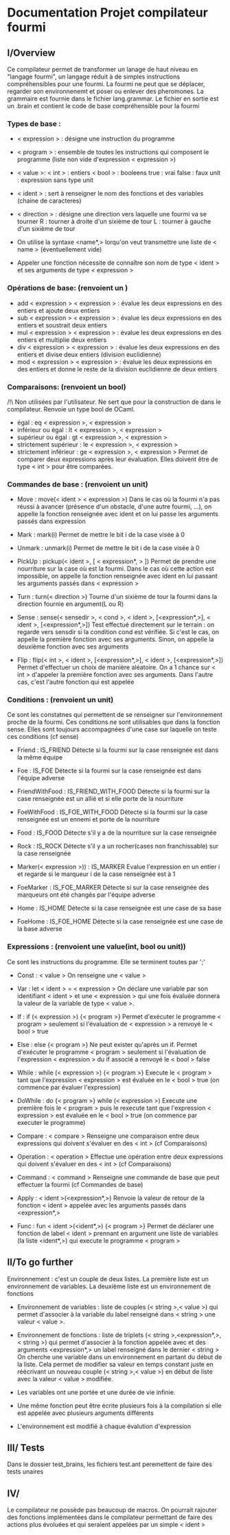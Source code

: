 # Documentation Projet compilateur fourmi

## I/Overview
Ce compilateur permet de transformer un lanage de haut niveau en "langage fourmi", un langage réduit à de simples instructions compréhensibles pour une fourmi.
La fourmi ne peut que se déplacer, regarder son environnenemt et poser ou enlever des pheromones.
La grammaire est fournie dans le fichier lang.grammar.
Le fichier en sortie est un .brain et contient le code de base compréhensible pour la fourmi

### Types de base :
- < expression > : désigne une instruction du programme
- < program > : ensemble de toutes les instructions qui composent le programme (liste non vide d'expression < expression >)
- < value >: < int > : entiers
            < bool > : booleens
                true : vrai
                false : faux
            unit : expression sans type
                unit
- < ident > : sert à renseigner le nom des fonctions et des variables (chaine de caracteres)
- < direction > : désigne une direction vers laquelle une fourmi va se tourner
        R : tourner à droite d'un sixième de tour
        L : tourner à gauche d'un sixième de tour


- On utilise la syntaxe <name*,> lorqu'on veut transmettre une liste de < name > (éventuellement vide)
- Appeler une fonction nécessite de connaître son nom de type < ident > et ses arguments de type < expression >


### Opérations de base: (renvoient un <int>)
- add < expression > < expression > : évalue les deux expressions en des entiers et ajoute deux entiers
- sub < expression > < expression > : évalue les deux expressions en des entiers et soustrait deux entiers
- mul < expression > < expression > : évalue les deux expressions en des entiers et multiplie deux entiers
- div < expression > < expression > : évalue les deux expressions en des entiers et divise deux entiers (division euclidienne)
- mod < expression > < expression > : évalue les deux expressions en des entiers et donne le reste de la division euclidienne de deux entiers

### Comparaisons: (renvoient un bool)
/!\ Non utilisées par l'utilisateur. Ne sert que pour la construction de dans le compilateur. Renvoie un type bool de OCaml.

- égal :
    eq < expression >, < expression >
- inférieur ou égal :
    lt < expression >, < expression >
- supérieur ou égal :
    gt < expression >, < expression >
- strictement supérieur :
    le < expression >, < expression >
- strictement inférieur :
    ge < expression >, < expression >
Permet de comparer deux expressions après leur évaluation. Elles doivent être de type < int > pour être comparées.

### Commandes de base : (renvoient un unit)
- Move :
    move(< ident > < expression >)
Dans le cas où la fourmi n'a pas réussi à avancer (présence d'un obstacle, d'une autre fourmi, ...), on appelle la fonction renseignée avec ident et on lui passe les arguments passés dans expression

- Mark :
    mark(i)
Permet de mettre le bit i de la case visée à 0

- Unmark :
    unmark(i)
Permet de mettre le bit i de la case visée à 0

- PickUp :
    pickup(< ident >, [ < expression*, > ])
Permet de prendre une nourriture sur la case où est la fourmi.
Dans le cas où cette action est impossible, on appelle la fonction renseignée avec ident en lui passant les arguments passés dans < expression >

- Turn :
    turn(< direction >)
Tourne d'un sixième de tour la fourmi dans la direction fournie en argument(L ou R)

- Sense :
    sense(< sensedir >, < cond >, < ident >, [<expression*,>], < ident >, [<expression*,>])
Test effectué directement sur le terrain : on regarde vers sensdir si la condition cond est vérifiée.
Si c'est le cas, on appelle la première fonction avec ses arguments. Sinon, on appelle la deuxième fonction avec ses arguments

- Flip :
    flip(< int >, < ident >, [<expression*,>], < ident >, [<expression*,>])
Permet d'effectuer un choix de manière aléatoire.
On a 1 chance sur < int > d'appeler la première fonction avec ses arguments. Dans l'autre cas, c'est l'autre fonction qui est appelée



### Conditions : (renvoient un unit)
Ce sont les constatnes qui permettent de se renseigner sur l'environnement proche de la fourmi.
Ces conditions ne sont utilisables que dans la fonction sense. Elles sont toujours accompagnées d'une case sur laquelle on teste ces conditions (cf sense)
- Friend :
    IS_FRIEND
Détecte si la fourmi sur la case renseignée est dans la même équipe

- Foe :
    IS_FOE
Détecte si la fourmi sur la case renseignée est dans l'équipe adverse

- FriendWithFood :
    IS_FRIEND_WITH_FOOD
Détecte si la fourmi sur la case renseignée est un allié et si elle porte de la nourriture

- FoeWithFood :
    IS_FOE_WITH_FOOD
Détecte si la fourmi sur la case renseignée est un ennemi et porte de la nourriture

- Food :
    IS_FOOD
Détecte s'il y a de la nourriture sur la case renseignée

- Rock :
    IS_ROCK
Détecte s'il y a un rocher(cases non franchissable) sur la case renseignée

- Marker(< expression >)) :
    IS_MARKER
Evalue l'expression en un entier i et regarde si le marqueur i de la case renseignée est à 1

- FoeMarker :
    IS_FOE_MARKER
Détecte si sur la case renseignée des marqueurs ont été changés par l'équipe adverse

- Home :
    IS_HOME
Détecte si la case renseignée est une case de sa base

- FoeHome :
    IS_FOE_HOME
Détecte si la case renseignée est une case de la base adverse


### Expressions : (renvoient une value(int, bool ou unit))
Ce sont les instructions du programme. Elle se terminent toutes par ';'
- Const :
    < value >
On renseigne une < value >

- Var :
    let < ident > = < expression >
On déclare une variable par son identifiant < ident > et une < expression > qui une fois évaluée donnera la valeur de la variable de type < value >.

- If :
    if (< expression >) {< program >}
Permet d'exécuter le programme < program > seulement si l'évaluation de < expression > a renvoyé le < bool > true

- Else :
    else {< program >}
Ne peut exister qu'après un if.
Permet d'exécuter le programme < program > seulement si l'évaluation de l'expression < expression > du if associé a renvoyé le < bool > false

- While :
    while (< expression >) {< program >}
Execute le < program > tant que l'expression < expression > est évaluée en le < bool > true (on commence par évaluer l'expression)

- DoWhile :
    do {< program >} while (< expression >)
Execute une première fois le < program > puis le rexecute tant que l'expression < expression > est évaluée en le < bool > true (on commence par executer le programme)

- Compare :
    < compare >
Renseigne une comparaison entre deux expressions qui doivent s'évaluer en des < int > (cf Comparaisons)

- Operation :
    < operation >
Effectue une opération entre deux expressions qui doivent s'évaluer en des < int > (cf Comparaisons)

- Command :
    < command >
Renseigne une commande de base que peut effectuer la fourmi (cf Commandes de base)

- Apply :
    < ident >(<expression*,>)
Renvoie la valeur de retour de la fonction < ident > appelée avec les arguments passés dans <expression*,>

- Func :
    fun < ident >(<ident*,>) {< program >}
Permet de déclarer une fonction de label < ident > prennant en argument une liste de variables (la liste <ident*,>) qui execute le programme < program >


## II/To go further

Environnement : c'est un couple de deux listes. La première liste est un environnement de variables. La deuxième liste est un environnement de fonctions

- Environnement de variables : liste de couples (< string >,< value >) qui permet d'associer à la variable du label renseigné dans < string > une valeur < value >.

- Environnement de fonctions : liste de triplets (< string >,<expression*,>, < string >) qui permet d'associer à la fonction appelée avec <string> et des arguments <expression*,> un label renseigné dans le dernier < string >
On cherche une variable dans un environnement en partant du début de la liste. Cela permet de modifier sa valeur en temps constant juste en réécrivant un nouveau couple (< string >,< value >) en début de liste avec la valeur < value > modifiée.

- Les variables ont une portée et une durée de vie infinie.

- Une même fonction peut être écrite plusieurs fois à la compilation si elle est appelée avec plusieurs arguments différents

- L'environnement est modifié à chaque évalution d'expression

## III/ Tests

Dans le dossier test_brains, les fichiers test.ant peremettent de faire des tests unaires

## IV/

Le compilateur ne possède pas beaucoup de macros. On pourrait rajouter des fonctions implémentées dans le compilateur permettant de faire des actions plus évoluées et qui seraient appelées par un simple < ident >


